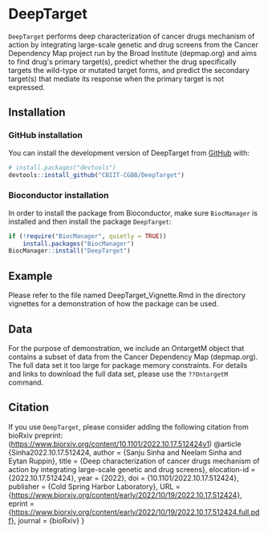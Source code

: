 
# DeepTarget
`DeepTarget` performs deep characterization of cancer drugs mechanism of action by integrating large-scale genetic and drug screens from the Cancer Dependency Map project run by the Broad Institute (depmap.org)  and aims to find drug's primary target(s), predict whether the drug specifically targets the wild-type or mutated target forms, and predict the secondary target(s) that mediate its response when the primary target is not expressed.

## Installation
### GitHub installation
You can install the development version of DeepTarget from [GitHub](https://github.com/) with:

``` r
# install.packages("devtools")
devtools::install_github("CBIIT-CGBB/DeepTarget")
```

### Bioconductor installation
In order to install the package from Bioconductor, make sure
`BiocManager` is installed and then install the package
`DeepTarget`:
``` r
if (!require("BiocManager", quietly = TRUE))
    install.packages("BiocManager")
BiocManager::install("DeepTarget")
```
## Example

Please refer to the file named DeepTarget_Vignette.Rmd in the directory vignettes for a demonstration of how the package can be used.

## Data
For the purpose of demonstration, we include an OntargetM object that contains a subset of data from the Cancer Dependency Map (depmap.org). The full data set it too large for package memory constraints. For details and links to download the full data set, please use the  `??OntargetM` command.

## Citation
If you use `DeepTarget`, please consider adding the following
citation from bioRxiv preprint: (https://www.biorxiv.org/content/10.1101/2022.10.17.512424v1)
@article {Sinha2022.10.17.512424,
	author = {Sanju Sinha and Neelam Sinha and Eytan Ruppin},
	title = {Deep characterization of cancer drugs mechanism of action by integrating large-scale genetic and drug screens},
	elocation-id = {2022.10.17.512424},
	year = {2022},
	doi = {10.1101/2022.10.17.512424},
	publisher = {Cold Spring Harbor Laboratory},
	URL = {https://www.biorxiv.org/content/early/2022/10/19/2022.10.17.512424},
	eprint = {https://www.biorxiv.org/content/early/2022/10/19/2022.10.17.512424.full.pdf},
	journal = {bioRxiv}
}
